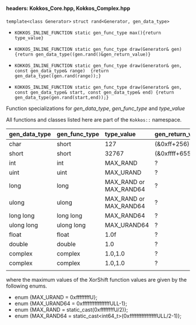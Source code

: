 
#### headers:  Kokkos_Core.hpp, Kokkos_Complex.hpp

`template<class Generator>`
`struct rand<Generator, gen_data_type>`

 * `KOKKOS_INLINE_FUNCTION
    static gen_func_type max(){return type_value}`

 * `KOKKOS_INLINE_FUNCTION
    static gen_func_type draw(Generator& gen)  {return gen_data_type((gen.rand()&gen_return_value)}`

 * `KOKKOS_INLINE_FUNCTION
    static gen_func_type draw(Generator& gen, const gen_data_type& range)  {return gen_data_type((gen.rand(range));}`

 * `KOKKOS_INLINE_FUNCTION
    static gen_func_type draw(Generator& gen, const gen_data_type& start, const gen_data_type& end)
                     {return gen_data_type(gen.rand(start,end));}`


Function specializations for _gen_data_type_, _gen_func_type_ and _type_value_

All functions and classes listed here are part of the `Kokkos::` namespace. 

|gen_data_type |gen_func_type | type_value | gen_return_value ---        |
|:-------------|:-------------|:-----------|:----------------------------|
| char | short | 127 | (&0xff+256)%256 |
| short | short | 32767 | (&0xffff+65536)%32768  |
| int | int  | MAX_RAND |  ? |
| uint | uint | MAX_URAND |  ? |
| long | long | MAX_RAND or MAX_RAND64 |  ? |
| ulong | ulong  | MAX_RAND or MAX_RAND64 |  ? |
| long long | long long  | MAX_RAND64 |  ? |
| ulong long | ulong long  | MAX_URAND64 |  ? |
| float | float  | 1.0f |  ? |
| double | double  | 1.0 |  ? |
| complex<float> | complex<float>  | 1.0,1.0 |  ? |
| complex<double> | complex<double>  | 1.0,1.0 |  ? |
|  |  |  |  |

where the maximum values of the XorShift function values are given by the following enums.
*   enum {MAX_URAND = 0xffffffffU};
*   enum {MAX_URAND64 = 0xffffffffffffffffULL-1};
*   enum {MAX_RAND = static_cast<int>(0xffffffffU/2)};
*   enum {MAX_RAND64 = static_cast<int64_t>(0xffffffffffffffffULL/2-1)};
